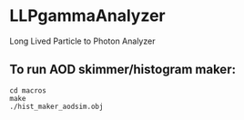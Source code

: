 # LLPgammaAnalyzer
Long Lived Particle to Photon Analyzer

## To run AOD skimmer/histogram maker:
```
cd macros
make
./hist_maker_aodsim.obj
```
